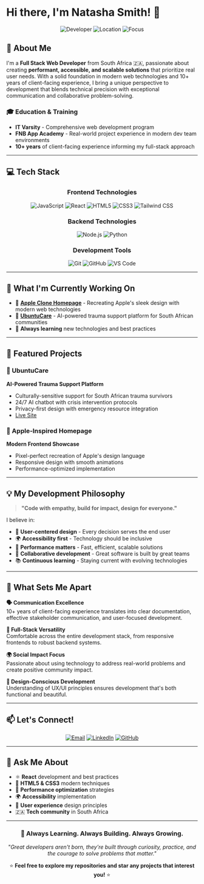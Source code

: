 # Hi there, I'm Natasha Smith! 👋

<div align="center">

![Developer](https://img.shields.io/badge/Full%20Stack-Developer-blueviolet)
![Location](https://img.shields.io/badge/Location-South%20Africa%20🇿🇦-green)
![Focus](https://img.shields.io/badge/Focus-User%20Centered%20Design-orange)

</div>

## 🚀 About Me

I'm a **Full Stack Web Developer** from South Africa 🇿🇦, passionate about creating **performant, accessible, and scalable solutions** that prioritize real user needs. With a solid foundation in modern web technologies and 10+ years of client-facing experience, I bring a unique perspective to development that blends technical precision with exceptional communication and collaborative problem-solving.

### 🎓 Education & Training
- **IT Varsity** - Comprehensive web development program
- **FNB App Academy** - Real-world project experience in modern dev team environments
- **10+ years** of client-facing experience informing my full-stack approach

---

## 💻 Tech Stack

<div align="center">

### Frontend Technologies
![JavaScript](https://img.shields.io/badge/-JavaScript-F7DF1E?style=for-the-badge&logo=javascript&logoColor=black)
![React](https://img.shields.io/badge/-React-61DAFB?style=for-the-badge&logo=react&logoColor=black)
![HTML5](https://img.shields.io/badge/-HTML5-E34F26?style=for-the-badge&logo=html5&logoColor=white)
![CSS3](https://img.shields.io/badge/-CSS3-1572B6?style=for-the-badge&logo=css3&logoColor=white)
![Tailwind CSS](https://img.shields.io/badge/-Tailwind_CSS-38B2AC?style=for-the-badge&logo=tailwind-css&logoColor=white)

### Backend Technologies
![Node.js](https://img.shields.io/badge/-Node.js-339933?style=for-the-badge&logo=node.js&logoColor=white)
![Python](https://img.shields.io/badge/-Python-3776AB?style=for-the-badge&logo=python&logoColor=white)

### Development Tools
![Git](https://img.shields.io/badge/-Git-F05032?style=for-the-badge&logo=git&logoColor=white)
![GitHub](https://img.shields.io/badge/-GitHub-181717?style=for-the-badge&logo=github&logoColor=white)
![VS Code](https://img.shields.io/badge/-VS%20Code-007ACC?style=for-the-badge&logo=visual-studio-code&logoColor=white)

</div>

---

## 🔭 What I'm Currently Working On

- 🍎 **[Apple Clone Homepage](https://github.com/NatashaXDev/apple-inspired-homepage)** - Recreating Apple's sleek design with modern web technologies
- 🤖 **[UbuntuCare](https://natashaxdev.github.io/UbuntuCare/)** - AI-powered trauma support platform for South African communities
- 🌱 **Always learning** new technologies and best practices

---

## 🌟 Featured Projects

### 🤝 UbuntuCare
**AI-Powered Trauma Support Platform**
- Culturally-sensitive support for South African trauma survivors
- 24/7 AI chatbot with crisis intervention protocols
- Privacy-first design with emergency resource integration
- [Live Site](https://natashaxdev.github.io/UbuntuCare/)

### 🍎 Apple-Inspired Homepage
**Modern Frontend Showcase**
- Pixel-perfect recreation of Apple's design language
- Responsive design with smooth animations
- Performance-optimized implementation

---

## 💡 My Development Philosophy

> **"Code with empathy, build for impact, design for everyone."**

I believe in:
- 🎯 **User-centered design** - Every decision serves the end user
- 🌍 **Accessibility first** - Technology should be inclusive
- 🚀 **Performance matters** - Fast, efficient, scalable solutions
- 🤝 **Collaborative development** - Great software is built by great teams
- 📚 **Continuous learning** - Staying current with evolving technologies



---

## 🌟 What Sets Me Apart

**🗣️ Communication Excellence**  
10+ years of client-facing experience translates into clear documentation, effective stakeholder communication, and user-focused development.

**🔧 Full-Stack Versatility**  
Comfortable across the entire development stack, from responsive frontends to robust backend systems.

**🌍 Social Impact Focus**  
Passionate about using technology to address real-world problems and create positive community impact.

**🎨 Design-Conscious Development**  
Understanding of UX/UI principles ensures development that's both functional and beautiful.

---

## 📫 Let's Connect!

<div align="center">

[![Email](https://img.shields.io/badge/-contact.natashsmith@gmail.com-D14836?style=for-the-badge&logo=gmail&logoColor=white)](mailto:contact.natashsmith@gmail.com)
[![LinkedIn](https://img.shields.io/badge/-LinkedIn-0A66C2?style=for-the-badge&logo=linkedin&logoColor=white)](https://www.linkedin.com/in/natasha-s-209970375/)
[![GitHub](https://img.shields.io/badge/-GitHub-181717?style=for-the-badge&logo=github&logoColor=white)](https://github.com/NatashaXDev)

</div>

---

## 💬 Ask Me About

- ⚛️ **React** development and best practices
- 🎨 **HTML5 & CSS3** modern techniques
- 🚀 **Performance optimization** strategies
- 🌍 **Accessibility** implementation
- 🤝 **User experience** design principles
- 🇿🇦 **Tech community** in South Africa

---

<div align="center">

### 🚀 Always Learning. Always Building. Always Growing.

*"Great developers aren't born, they're built through curiosity, practice, and the courage to solve problems that matter."*

⭐ **Feel free to explore my repositories and star any projects that interest you!** ⭐

</div>
